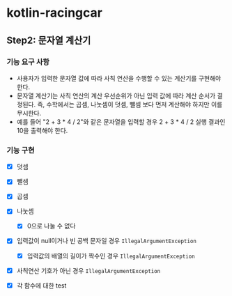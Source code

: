 # kotlin-racingcar

## Step2: 문자열 계산기

### 기능 요구 사항

- 사용자가 입력한 문자열 값에 따라 사칙 연산을 수행할 수 있는 계산기를 구현해야 한다.
- 문자열 계산기는 사칙 연산의 계산 우선순위가 아닌 입력 값에 따라 계산 순서가 결정된다. 즉, 수학에서는 곱셈, 나눗셈이 덧셈, 뺄셈 보다 먼저 계산해야 하지만 이를 무시한다.
- 예를 들어 "2 + 3 * 4 / 2"와 같은 문자열을 입력할 경우 2 + 3 * 4 / 2 실행 결과인 10을 출력해야 한다.

### 기능 구현

- [x] 덧셈
- [x] 뺄셈
- [x] 곱셈
- [x] 나눗셈
    - [x] 0으로 나눌 수 없다
- [x] 입력값이 null이거나 빈 공백 문자일 경우 `IllegalArgumentException`
    - [x] 입력값의 배열의 길이가 짝수인 경우 `IllegalArgumentException`
- [x] 사칙연산 기호가 아닌 경우 `IllegalArgumentException`
- [x] 각 함수에 대한 test

